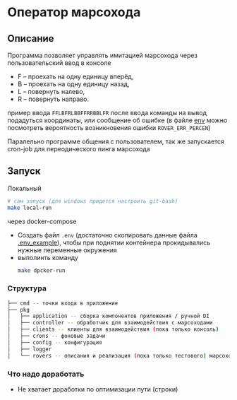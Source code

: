 # Оператор марсохода

## Описание

Программа позволяет управлять имитацией марсохода через пользовательский ввод в консоле

- F – проехать на одну единицу вперёд,
- B – проехать на одну единицу назад,
- L – повернуть налево,
- R – повернуть направо.

пример ввода `FFLBFRLBBFFRRBBLFR`
после ввода команды на вывод подадуться координаты, или сообщение об ошибке (в файле [env](./.env_example) можно посмотреть вероятность возникновения ошибки `ROVER_ERR_PERCEN`)

Паралельно программе общения с пользователем, так же запускается cron-job для переодического пинга марсохода

## Запуск

Локальный

```sh
# сам запуск (для windows придется настроить git-bash)
make local-run
```

через docker-compose

- Создать файл `.env` (достаточно скопировать данные файла [.env_example](.env_example)), чтобы при поднятии контейнера прокидывались нужные переменные окружения
- выполинть команду
  ```sh
  make dpcker-run
  ```

### Структура

```sh
├── cmd -- точки входа в приложение
├── pkg
│   ├── application -- сборка компонентов приложения / ручной DI
│   ├── controller -- обработчик для взаимодействия с марсоходами
│   ├── clients -- клиенты для взаимодействия (пока только консоль)
│   ├── crons -- фоновые задачи
│   ├── config -- конфигурация
│   ├── logger
│   └── rovers -- описания и реализация (пока только тестового) марсохода
```

### Что надо доработать

- Не хватает доработки по оптимизации пути (строки)
